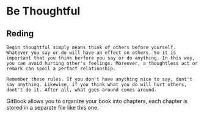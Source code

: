 # Be Thoughtful

## Reding

    Begin thoughtful simply means think of others before yourself. Whatever you say or do will have an effect on others. So it is important that you think berfore you say or do anything. In this way, you can avoid hurting other's feelings. Moreover, a thoughtless act or remark can spoil a perfact relationship. 

    Remember these rules. If you don't have anything nice to say, dont't say anything. Likewise, if you think what you do will hurt others, dont't do it. After all, what goes around comes around.

GitBook allows you to organize your book into chapters, each chapter is stored in a separate file like this one.


